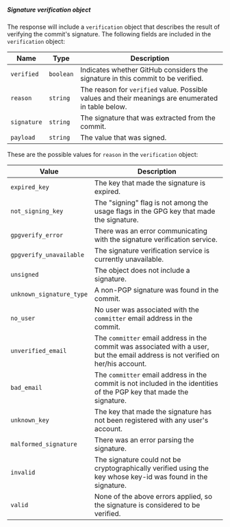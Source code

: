 ##### Signature verification object

The response will include a `verification` object that describes the result of verifying the commit's signature. The following fields are included in the `verification` object:

Name | Type | Description
-----|------|--------------
`verified`|`boolean` | Indicates whether GitHub considers the signature in this commit to be verified.
`reason`|`string` | The reason for `verified` value. Possible values and their meanings are enumerated in table below.
`signature`|`string` | The signature that was extracted from the commit.
`payload`|`string` | The value that was signed.

These are the possible values for `reason` in the `verification` object:

Value | Description
------|------------
`expired_key` | The key that made the signature is expired.
`not_signing_key` | The "signing" flag is not among the usage flags in the GPG key that made the signature.
`gpgverify_error` | There was an error communicating with the signature verification service.
`gpgverify_unavailable` | The signature verification service is currently unavailable.
`unsigned` | The object does not include a signature.
`unknown_signature_type` | A non-PGP signature was found in the commit.
`no_user` | No user was associated with the `committer` email address in the commit.
`unverified_email` | The `committer` email address in the commit was associated with a user, but the email address is not verified on her/his account.
`bad_email` | The `committer` email address in the commit is not included in the identities of the PGP key that made the signature.
`unknown_key` | The key that made the signature has not been registered with any user's account.
`malformed_signature` | There was an error parsing the signature.
`invalid` | The signature could not be cryptographically verified using the key whose key-id was found in the signature.
`valid` | None of the above errors applied, so the signature is considered to be verified.
